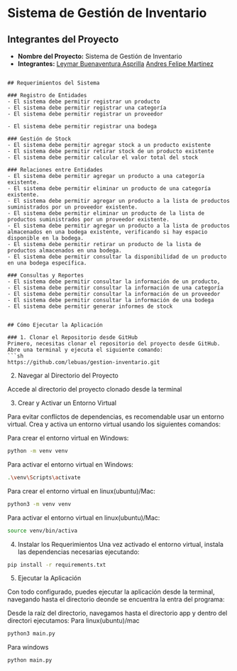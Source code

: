 # Sistema de Gestión de Inventario

## Integrantes del Proyecto
- **Nombre del Proyecto:** Sistema de Gestión de Inventario
- **Integrantes:**
  [Leymar Buenaventura Asprilla](https://github.com/lebuas)
  [Andres Felipe Martinez](https://github.com/PipeCoding03-COL)
```

## Requerimientos del Sistema

### Registro de Entidades
- El sistema debe permitir registrar un producto
- El sistema debe permitir registrar una categoría
- El sistema debe permitir registrar un proveedor

- El sistema debe permitir registrar una bodega 

### Gestión de Stock
- El sistema debe permitir agregar stock a un producto existente
- El sistema debe permitir retirar stock de un producto existente
- El sistema debe permitir calcular el valor total del stock

### Relaciones entre Entidades
- El sistema debe permitir agregar un producto a una categoría existente.
- El sistema debe permitir eliminar un producto de una categoría existente.
- El sistema debe permitir agregar un producto a la lista de productos suministrados por un proveedor existente.
- El sistema debe permitir eliminar un producto de la lista de productos suministrados por un proveedor existente.
- El sistema debe permitir agregar un producto a la lista de productos almacenados en una bodega existente, verificando si hay espacio disponible en la bodega.
- El sistema debe permitir retirar un producto de la lista de productos almacenados en una bodega.
- El sistema debe permitir consultar la disponibilidad de un producto en una bodega específica.

### Consultas y Reportes
- El sistema debe permitir consultar la información de un producto,
- El sistema debe permitir consultar la información de una categoría
- El sistema debe permitir consultar la información de un proveedor
- El sistema debe permitir consultar la información de una bodega
- El sistema debe permitir generar informes de stock


## Cómo Ejecutar la Aplicación

### 1. Clonar el Repositorio desde GitHub
Primero, necesitas clonar el repositorio del proyecto desde GitHub. Abre una terminal y ejecuta el siguiente comando:
```sh
https://github.com/lebuas/gestion-inventario.git
```
2. Navegar al Directorio del Proyecto

Accede al directorio del proyecto clonado desde la terminal

3. Crear y Activar un Entorno Virtual

Para evitar conflictos de dependencias, es recomendable usar un entorno virtual. Crea y activa un entorno virtual usando los siguientes comandos:

 Para crear el entorno virtual en Windows:
 ```sh
python -m venv venv
```

 Para activar el entorno virtual en Windows:
 ```sh
.\venv\Scripts\activate
```
 Para crear el entorno virtual en linux(ubuntu)/Mac:
 ```sh
python3 -m venv venv
```

 Para activar el entorno virtual en linux(ubuntu)/Mac:
 ```sh
source venv/bin/activa
```
4. Instalar los Requerimientos
Una vez activado el entorno virtual, instala las dependencias necesarias ejecutando:
```sh
pip install -r requirements.txt
```
5. Ejecutar la Aplicación

Con todo configurado, puedes ejecutar la aplicación desde la terminal, navegando hasta el directorio deonde se encuentra la entra del programa:

Desde la raíz del directorio, navegamos hasta el directorio app y dentro del directori ejecutamos:
Para linux(ubuntu)/mac
```sh
python3 main.py
```
Para windows

```sh
python main.py
